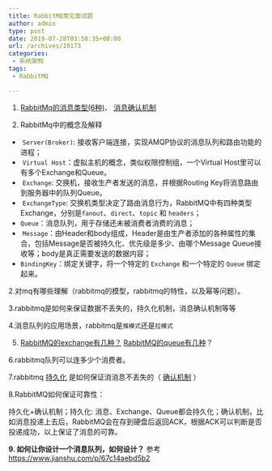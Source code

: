 ```yaml
---
title: RabbitMQ常见面试题
author: admin
type: post
date: 2019-07-28T03:58:35+00:00
url: /archives/19173
categories:
 - 系统架构
tags:
 - RabbitMQ

---
```

1. [RabbitMq的消息类型(6种)](https://www.rabbitmq.com/getstarted.html)、 [消息确认机制](https://blog.haohtml.com/archives/15285)

2. RabbitMq中的概念及解释

 *  `Server(Broker)`: 接收客户端连接，实现AMQP协议的消息队列和路由功能的进程；
 *  `Virtual Host`：虚拟主机的概念，类似权限控制组，一个Virtual Host里可以有多个Exchange和Queue。
 *  `Exchange`: 交换机，接收生产者发送的消息，并根据Routing Key将消息路由到服务器中的队列Queue。
 *  `ExchangeType`: 交换机类型决定了路由消息行为，RabbitMQ中有四种类型Exchange，分别是`fanout`、`direct`、`topic` 和 `headers`；
 * `Queue`：消息队列，用于存储还未被消费者消费的消息；
 *  `Message`：由Header和body组成，Header是由生产者添加的各种属性的集合，包括Message是否被持久化、优先级是多少、由哪个Message Queue接收等；body是真正需要发送的数据内容；
 * `BindingKey`：绑定关键字，将一个特定的 `Exchange` 和一个特定的 `Queue` 绑定起来。

2.对mq有哪些理解（rabbitmq的模型，rabbitmq的特性，以及幂等问题）。

3.rabbitmq是如何来保证数据不丢失的，持久化机制，消息确认机制等等

4.消息队列的应用场景，rabbitmq是`推模式`还是`拉模式`

5. [RabbitMQ的exchange有几种？](https://blog.haohtml.com/archives/15258) [RabbitMQ的queue有几种](https://www.rabbitmq.com/getstarted.html)？

6.rabbitmq队列可以连多少个消费者。

7.rabbitmq [持久化](https://blog.haohtml.com/archives/19165) 是如何保证消消息不丢失的（ [确认机制](https://blog.haohtml.com/archives/15285) ）

8.RabbitMQ如何保证可靠性：

持久化+确认机制；持久化: 消息、Exchange、Queue都会持久化；确认机制，比如消息投递上去后，RabbitMQ会在存到硬盘后返回ACK，根据ACK可以判断是否投递成功，以上保证了消息的可靠。

**9. 如何让你设计一个消息队列，如何设计？**
 参考 https://www.jianshu.com/p/67c14aebd5b2